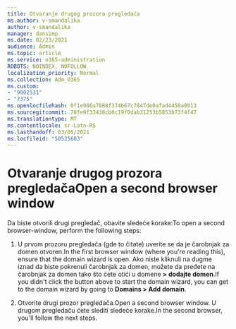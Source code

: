 ```yaml
---
title: Otvaranje drugog prozora pregledača
ms.author: v-smandalika
author: v-smandalika
manager: dansimp
ms.date: 02/23/2021
audience: Admin
ms.topic: article
ms.service: o365-administration
ROBOTS: NOINDEX, NOFOLLOW
localization_priority: Normal
ms.collection: Adm_O365
ms.custom:
- "9002531"
- "7375"
ms.openlocfilehash: 0f1e986a7888f374b67c7847de0afad4458a0913
ms.sourcegitcommit: 78fe9f33438cb0c19f0dab31253b5853b73f4f47
ms.translationtype: MT
ms.contentlocale: sr-Latn-RS
ms.lasthandoff: 03/05/2021
ms.locfileid: "50525603"
---
```

# <a name="open-a-second-browser-window"></a><span data-ttu-id="d2081-102">Otvaranje drugog prozora pregledača</span><span class="sxs-lookup"><span data-stu-id="d2081-102">Open a second browser window</span></span>

<span data-ttu-id="d2081-103">Da biste otvorili drugi pregledač, obavite sledeće korake:</span><span class="sxs-lookup"><span data-stu-id="d2081-103">To open a second browser-window, perform the following steps:</span></span>

1. <span data-ttu-id="d2081-104">U prvom prozoru pregledača (gde to čitate) uverite se da je čarobnjak za domen otvoren.</span><span class="sxs-lookup"><span data-stu-id="d2081-104">In the first browser window (where you're reading this), ensure that the domain wizard is open.</span></span> <span data-ttu-id="d2081-105">Ako niste kliknuli na dugme iznad da biste pokrenuli čarobnjak za domen, možete da pređete na čarobnjak za domen tako što ćete otići u domene **> dodajte domen**.</span><span class="sxs-lookup"><span data-stu-id="d2081-105">If you didn't click the button above to start the domain wizard, you can get to the domain wizard by going to **Domains > Add domain**.</span></span>

2. <span data-ttu-id="d2081-106">Otvorite drugi prozor pregledača.</span><span class="sxs-lookup"><span data-stu-id="d2081-106">Open a second browser window.</span></span> <span data-ttu-id="d2081-107">U drugom pregledaču ćete slediti sledeće korake.</span><span class="sxs-lookup"><span data-stu-id="d2081-107">In the second browser, you'll follow the next steps.</span></span>
